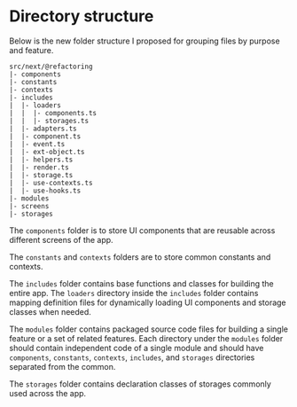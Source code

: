 # Directory structure

Below is the new folder structure I proposed for grouping files by purpose and feature.

```
src/next/@refactoring
|- components
|- constants
|- contexts
|- includes
|  |- loaders
|  |  |- components.ts
|  |  |- storages.ts
|  |- adapters.ts
|  |- component.ts
|  |- event.ts
|  |- ext-object.ts
|  |- helpers.ts
|  |- render.ts
|  |- storage.ts
|  |- use-contexts.ts
|  |- use-hooks.ts
|- modules
|- screens
|- storages
```

The `components` folder is to store UI components that are reusable across different screens of the app.

The `constants` and `contexts` folders are to store common constants and contexts.

The `includes` folder contains base functions and classes for building the entire app. The `loaders` directory inside the `includes` folder contains mapping definition files for dynamically loading UI components and storage classes when needed.

The `modules` folder contains packaged source code files for building a single feature or a set of related features. Each directory under the `modules` folder should contain independent code of a single module and should have `components`, `constants`, `contexts`, `includes`, and `storages` directories separated from the common.

The `storages` folder contains declaration classes of storages commonly used across the app.
